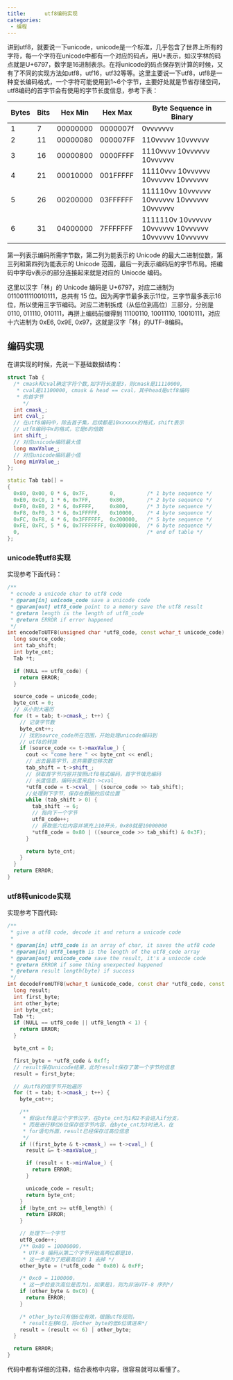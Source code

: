 ```yaml
---
title:      utf8编码实现
categories:
 - 编程
---
```


讲到utf8，就要说一下unicode，unicode是一个标准，几乎包含了世界上所有的字符，每一个字符在unicode中都有一个对应的码点，用U+表示，如汉字林的码点就是U+6797，数字是16进制表示。在将unicode的码点保存到计算的时候，又有了不同的实现方法如utf8，utf16，utf32等等。这里主要说一下utf8，utf8是一种变长编码格式，一个字符可能使用到1~6个字节，主要好处就是节省存储空间，utf8编码的首字节会有使用的字节长度信息，参考下表：

| Bytes | Bits | Hex Min  | Hex Max  | Byte Sequence in Binary |
| ----- | ---- | -------- | -------- | ----------------------- |
|    1  |   7  | 00000000 | 0000007f | 0vvvvvvv |
|    2  |   11 | 00000080 | 000007FF | 110vvvvv 10vvvvvv |
|    3  |   16 | 00000800 | 0000FFFF | 1110vvvv 10vvvvvv 10vvvvvv |
|    4  |   21 | 00010000 | 001FFFFF | 11110vvv 10vvvvvv 10vvvvvv 10vvvvvv |
|    5  |   26 | 00200000 | 03FFFFFF | 111110vv 10vvvvvv 10vvvvvv 10vvvvvv 10vvvvvv |
|    6  |   31 | 04000000 | 7FFFFFFF | 1111110v 10vvvvvv 10vvvvvv 10vvvvvv 10vvvvvv 10vvvvvv |

第一列表示编码所需字节数，第二列为能表示的 Unicode 的最大二进制位数，第三列和第四列为能表示的 Unicode 范围，最后一列表示编码后的字节布局。把编码中字母v表示的部分连接起来就是对应的 Uniocde 编码。

这里以汉字「林」的 Unicode 编码是 U+6797，对应二进制为 0110011110010111，总共有 15 位。因为两字节最多表示11位，三字节最多表示16位，所以使用三字节编码。对应二进制拆成（从低位到高位）三部分，分别是 0110, 011110, 010111，再拼上编码前缀得到 11100110, 10011110, 10010111，对应十六进制为 0xE6, 0x9E, 0x97，这就是汉字「林」的UTF-8编码。

## 编码实现

在讲实现的时候，先说一下基础数据结构：

```c++
struct Tab {
  /* cmask和cval确定字符个数,如字符长度是3，则cmask是11110000,
   * cval是11100000, cmask & head == cval，其中head是utf8编码
   * 的首字节
     */
  int cmask_;
  int cval_;
  // 在utf8编码中，除去首子集，后续都是10xxxxxx的格式，shift表示
  // utf8编码中x的格式，它是6的倍数
  int shift_;
  // 对应unicode编码最大值
  long maxValue_;
  // 对应unicode编码最小值
  long minValue_;
};

static Tab tab[] =
{
  0x80, 0x00, 0 * 6, 0x7F,       0,          /* 1 byte sequence */
  0xE0, 0xC0, 1 * 6, 0x7FF,      0x80,       /* 2 byte sequence */
  0xF0, 0xE0, 2 * 6, 0xFFFF,     0x800,      /* 3 byte sequence */
  0xF8, 0xF0, 3 * 6, 0x1FFFFF,   0x10000,    /* 4 byte sequence */
  0xFC, 0xF8, 4 * 6, 0x3FFFFFF,  0x200000,   /* 5 byte sequence */
  0xFE, 0xFC, 5 * 6, 0x7FFFFFFF, 0x4000000,  /* 6 byte sequence */
  0,                                         /* end of table */
};
```

### unicode转utf8实现

实现参考下面代码：

```c++
/**
 * ecnode a unicode char to utf8 code
 * @param[in] unicode_code save a unicode code
 * @param[out] utf8_code point to a memory save the utf8 result
 * @return length is the length of utf8_code
 * @return ERROR if error happened
 */
int encodeToUTF8(unsigned char *utf8_code, const wchar_t unicode_code) {
  long source_code;
  int tab_shift;
  int byte_cnt;
  Tab *t;

  if (NULL == utf8_code) {
    return ERROR;
  }

  source_code = unicode_code;
  byte_cnt = 0;
  // 从小到大遍历
  for (t = tab; t->cmask_; t++) {
    // 记录字节数
    byte_cnt++;
    // 找到source_code所在范围，开始处理unicode编码到
    // utf8的转换
    if (source_code <= t->maxValue_) {
      cout << "come here " << byte_cnt << endl;
      // 出去最高字节，总共需要位移次数
      tab_shift = t->shift_;
      // 获取首字节内容并按照utf8格式编码，首字节填充编码
      // 长度信息，编码长度来自t->cval_
      *utf8_code = t->cval_ | (source_code >> tab_shift);
      //处理剩下字节，保存在数据的后续位置
      while (tab_shift > 0) {
        tab_shift -= 6;
        // 指向下一个字节
        utf8_code++;
        // 获取低六位内容并填充上10开头，0x80就是10000000
        *utf8_code = 0x80 | ((source_code >> tab_shift) & 0x3F);
      }

      return byte_cnt;
    }
  }
  return ERROR;
}
```

### utf8转unicode实现

实现参考下面代码:

```c++
/**
 * give a utf8 code, decode it and return a unicode code
 *
 * @param[in] utf8_code is an array of char, it saves the utf8 code
 * @param[in] utf8_length is the length of the utf8_code array
 * @param[out] unicode_code save the result, it's a uniocde code
 * @return ERROR if some thing unexpected happened
 * @return result length(byte) if success
 */
int decodeFromUTF8(wchar_t &unicode_code, const char *utf8_code, const size_t utf8_length) {
  long result;
  int first_byte;
  int other_byte;
  int byte_cnt;
  Tab *t;
  if (NULL == utf8_code || utf8_length < 1) {
    return ERROR;
  }

  byte_cnt = 0;

  first_byte = *utf8_code & 0xff;
  // result保存unicode结果，此时result保存了第一个字节的信息
  result = first_byte;

  // 从utf8的低字节开始遍历
  for (t = tab; t->cmask_; t++) {
    byte_cnt++;

    /**
     * 假设utf8是三个字节汉字，在byte_cnt为1和2不会进入if分支，
     * 而是进行移位6位保存低字节内容，在byte_cnt为3时进入，在
     * for语句外面，result已经保存过高位信息
     */
    if ((first_byte & t->cmask_) == t->cval_) {
      result &= t->maxValue_;

      if (result < t->minValue_) {
        return ERROR;
      }

      unicode_code = result;
      return byte_cnt;
    }
    if (byte_cnt >= utf8_length) {
      return ERROR;
    }

    // 处理下一个字节
    utf8_code++;
    /** 0x80 = 10000000，
     * UTF-8 编码从第二个字节开始高两位都是10，
     * 这一步是为了把最高位的 1 去掉 */
    other_byte = (*utf8_code ^ 0x80) & 0xFF;

    /* 0xc0 = 1100000，
     * 这一步检查次高位是否为1，如果是1，则为非法UTF-8 序列*/
    if (other_byte & 0xC0) {
      return ERROR;
    }

    /* other_byte只有低6位有效，根据utf8规则，
     * result左移6位，将other_byte的低6位填进来*/
    result = (result << 6) | other_byte;
  }

  return ERROR;
}
```

代码中都有详细的注释，结合表格中内容，很容易就可以看懂了。
